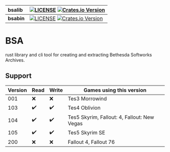 | bsalib | [![LICENSE](https://img.shields.io/crates/l/bsalib.svg)](LICENSE-MIT/APACHE) [![Crates.io Version](https://img.shields.io/crates/v/bsalib.svg)](https://crates.io/crates/bsalib) |
| :----- | --- |
| **bsabin** | [![LICENSE](https://img.shields.io/crates/l/bsabin.svg)](LICENSE-MIT/APACHE) [![Crates.io Version](https://img.shields.io/crates/v/bsabin.svg)](https://crates.io/crates/bsabin) |

# BSA

rust library and cli tool for creating and extracting Bethesda Softworks Archives.

## Support

| Version | Read | Write | Games using this version                    |
| ------- | ---- | ----- | ------------------------------------------- |
| 001     | :x:  | :x:   | Tes3 Morrowind                              |
| 103     | ✔️    | ✔️     | Tes4 Oblivion                               |
| 104     | ✔️    | ✔️     | Tes5 Skyrim, Fallout: 4, Fallout: New Vegas |
| 105     | ✔️    | ✔️     | Tes5 Skyrim SE                              |
| 200     | :x:  | :x:   | Fallout 4, Fallout 76                       |
